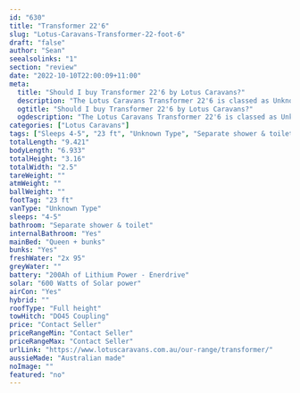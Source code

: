 ```yaml
---
id: "630"
title: "Transformer 22'6"
slug: "Lotus-Caravans-Transformer-22-foot-6"
draft: "false"
author: "Sean"
seealsolinks: "1"
section: "review"
date: "2022-10-10T22:00:09+11:00"
meta:
  title: "Should I buy Transformer 22'6 by Lotus Caravans?"
  description: "The Lotus Caravans Transformer 22'6 is classed as Unknown Type, and sleeps 4-5 people. It is Australian made and comes in at 23 ft. It generally has Separate shower & toilet."
  ogtitle: "Should I buy Transformer 22'6 by Lotus Caravans?"
  ogdescription: "The Lotus Caravans Transformer 22'6 is classed as Unknown Type, and sleeps 4-5 people. It is Australian made and comes in at 23 ft. It generally has Separate shower & toilet."
categories: ["Lotus Caravans"]
tags: ["Sleeps 4-5", "23 ft", "Unknown Type", "Separate shower & toilet", "Full height", "Price Unknown", "Australian made"]
totalLength: "9.421"
bodyLength: "6.933"
totalHeight: "3.16"
totalWidth: "2.5"
tareWeight: ""
atmWeight: ""
ballWeight: ""
footTag: "23 ft"
vanType: "Unknown Type"
sleeps: "4-5"
bathroom: "Separate shower & toilet"
internalBathroom: "Yes"
mainBed: "Queen + bunks"
bunks: "Yes"
freshWater: "2x 95"
greyWater: ""
battery: "200Ah of Lithium Power - Enerdrive"
solar: "600 Watts of Solar power"
airCon: "Yes"
hybrid: ""
roofType: "Full height"
towHitch: "DO45 Coupling"
price: "Contact Seller"
priceRangeMin: "Contact Seller"
priceRangeMax: "Contact Seller"
urlLink: "https://www.lotuscaravans.com.au/our-range/transformer/"
aussieMade: "Australian made"
noImage: ""
featured: "no"
---
```

